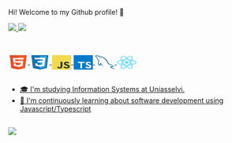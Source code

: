 Hi! Welcome to my Github profile! 👋

<div>
  <a href="https://github.com/PedroSouza2001">
  <img height="140em" src="https://github-readme-stats.vercel.app/api?username=PedrooSouzaa&show_icons=true&theme=white&include_all_commits=true&count_private=true"/>    
  <img height="140em" src="https://github-readme-stats.vercel.app/api/top-langs/?username=PedrooSouzaa&layout=compact"/>
   
  
##  
</div>

<div style="display: inline_block"><br>
<img align="center" alt="Pedro-HTML" height="30" width="40" src="https://raw.githubusercontent.com/devicons/devicon/master/icons/html5/html5-original.svg">
<img align="center" alt="Pedro-CSS" height="30" width="40" src="https://raw.githubusercontent.com/devicons/devicon/master/icons/css3/css3-original.svg">
<img align="center" alt="Pedro-CSS" height="30" width="40" src="https://raw.githubusercontent.com/devicons/devicon/master/icons/javascript/javascript-original.svg">
<img align="center" alt="Pedro-CSS" height="30" width="40" src="https://raw.githubusercontent.com/devicons/devicon/master/icons/typescript/typescript-original.svg">
<img align="center" alt="Pedro-CSS" height="30" width="40" src="https://raw.githubusercontent.com/devicons/devicon/master/icons/mysql/mysql-original.svg">
<img align="center" alt="Pedro-CSS" height="30" width="40" src="https://raw.githubusercontent.com/devicons/devicon/master/icons/react/react-original.svg">  
  
  
</div>

## 

- 🎓 I'm studying Information Systems at Uniasselvi.
- 🌱 I'm continuously learning about software development using Javascript/Typescript

  
##
<a href="https://www.linkedin.com/in/pedro-miguel-de-souza-a0185719a/" target="_blank"><img src="https://img.shields.io/badge/-LinkedIn-%230077B5?style=for-the-badge&logo=linkedin&logoColor=white" target="_blank"></a> 
  

 

